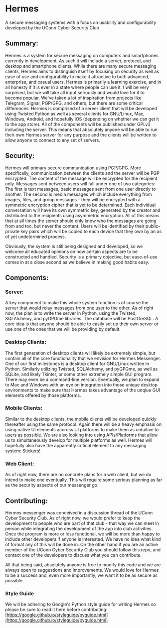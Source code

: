 # Hermes
A secure messaging systems with a focus on usability and configurability developed by the UConn Cyber Security Club

## Summary:

Hermes is a system for secure messaging on computers and smartphones currently in development. As such it will include a server, protocol, and desktop and smartphone clients. While there are many secure messaging clients, Hermes aims to distinguish itself by focusing on security as well as ease of use and configurability to make it attractive to both advanced, enterprise, and casual users. Hermes is primarily a learning exercise, and in all honesty if it is ever in a state where people can use it, I will be very surprised, but we will take all input seriously and would love for it to become popular. We've taken a lot of inspiration from projects like Telegram, Signal, PGP/GPG, and others, but there are some critical differences: Hermes is comprised of a server client that will be developed using Twisted Python as well as several clients for GNU/Linux, Mac, Windows, Android, and hopefully iOS (depending on whether we can get it to the app store). All of the components will be published under GPLv3 including the server. This means that absolutely anyone will be able to run their own Hermes server for any purpose and the clients will be written to allow anyone to connect to any set of servers.

## Security:

Hermes will primary secure communication using PGP/GPG. More specifically, communication between the clients and the server will be PGP encrypted. The content of the message will be encrypted for the recipient only. Messages sent between users will fall under one of two categories: The first is text messages, basic messages sent from one user directly to another. The second is media messages which include everything from images, files, and group messages - they will be encrypted with a symmetric encryption cipher that is yet to be determined. Each individual conversation will have its own symmetric key, generated by the creator and distributed to the recipients using asymmetric encryption. All of this means that at all times the server should only know who the messages are going from and too, but never the content. Users will be identified by their public-private key pairs which will be copied to each device that they own by an as of yet undetermined process.

Obviously, the system is still being designed and developed, so we welcome all educated opinions on how certain aspects are to be constructed and handled. Security is a primary objective, but ease-of-use comes in at a close second as we believe in making good habits easy.

## Components:

### Server:

A key component to make this whole system function is of course the server that would relay messages from one user to the other. As of right now, the plan is to write the server in Python, using the Twisted, SQLAlchemy, and pyGPGme libraries. The database will be PostGreSQL. A core idea is that anyone should be able to easily set up their own server or use one of the ones that we will be providing by default.

### Desktop Clients:

The first generation of desktop clients will likely be extremely simple, but contain all of the core functionality that we envision for Hermes Messenger. One of our first milestones is a desktop client for GNU/Linux written in Python. Similarly utilizing Twisted, SQLAlchemy, and pyGPGme, as well as SQLite, and likely Tkinter, or some other extremely simple GUI program. There may even be a command-line version. Eventually, we plan to expand to Mac and Windows with an eye on integration into those unique desktop environments to make sure that Hermes takes advantage of the unqiue GUI elements offered by those platforms.

### Mobile Clients:

Similar to the desktop clients, the mobile clients will be developed quickly thereafter using the same protocol. Again there will be a heavy emphasis on using native UI elements accross UI platforms to make them as untuitive to users as possible. We are also looking into using APIs/Platforms that allow us to simultaneously develop for multiple platforms as well. Hermes will hopefully also have the apparently critical element to any messaging system: Stickers!

### Web Client:

As of right now, there are no concrete plans for a web client, but we do intend to make one eventually. This will require some serious planning as far as the security aspects of our messenger go.

## Contributing:

Hermes messenger was conceived in a discussion thread of the UConn Cyber Security Club. As of right now, we would prefer to keep the development to people who are part of that club - that way we can meet in person while integrating the development of the app into club activities. Once the program is more or less functional, we will be more than happy to include other developers if anyone is interested. We have no idea what kind of format any of this will be done in. On the other hand if you are an active member of the UConn Cyber Security Club you should follow this repo, and contact one of the developers to discuss what you can contribute.

All that being said, absolutely anyone is free to modify this code and we are always open to suggestions and improvements. We would love for Hermes to be a success and, even more importantly, we want it to be as secure as possible.

### Style Guide

We will be adhering to Google's Python style guide for writing Hermes so please be sure to read it here before contributing: [https://google.github.io/styleguide/pyguide.html](https://google.github.io/styleguide/pyguide.html)